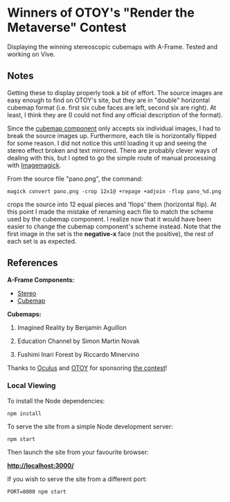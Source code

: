 # Winners of OTOY's "Render the Metaverse" Contest

Displaying the winning stereoscopic cubemaps with A-Frame. Tested and working on Vive.

## Notes

Getting these to display properly took a bit of effort. The source images are easy enough to find on OTOY's site, but they are in "double" horizontal cubemap format (i.e. first six cube faces are left, second six are right). At least, I think they are (I could not find any official description of the format). 

Since the [cubemap component](https://github.com/bryik/aframe-cubemap-component) only accepts six individual images, I had to break the source images up. Furthermore, each tile is horizontally flipped for some reason. I did not notice this until loading it up and seeing the stereo effect broken and text mirrored. There are probably clever ways of dealing with this, but I opted to go the simple route of manual processing with [Imagemagick](http://www.imagemagick.org/script/index.php).

From the source file "pano.png", the command:

    magick convert pano.png -crop 12x1@ +repage +adjoin -flop pano_%d.png

crops the source into 12 equal pieces and 'flops' them (horizontal flip). At this point I made the mistake of renaming each file to match the scheme used by the cubemap component. I realize now that it would have been easier to change the cubemap component's scheme instead. Note that the first image in the set is the **negative-x** face (not the positive), the rest of each set is as expected.

## References

**A-Frame Components:**

- [Stereo](https://github.com/oscarmarinmiro/aframe-stereo-component)
- [Cubemap](https://github.com/bryik/aframe-cubemap-component)

**Cubemaps:**

1) Imagined Reality by Benjamin Aguillon

2) Education Channel by Simon Martin Novak

3) Fushimi Inari Forest by Riccardo Minervino

Thanks to [Oculus](https://www.oculus.com/) and [OTOY](https://home.otoy.com/) for sponsoring [the contest](https://home.otoy.com/vr-competition/)!

### Local Viewing

To install the Node dependencies:

    npm install

To serve the site from a simple Node development server:

    npm start

Then launch the site from your favourite browser:

[__http://localhost:3000/__](http://localhost:3000/)

If you wish to serve the site from a different port:

    PORT=8000 npm start
